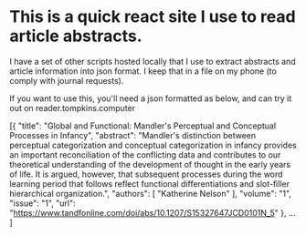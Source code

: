 # This is a quick react site I use to read article abstracts.

I have a set of other scripts hosted locally that I use to extract abstracts and article information into json format. I keep that in a file on my phone (to comply with journal requests).

If you want to use this, you'll need a json formatted as below, and can try it out on reader.tompkins.computer

[{
    "title": "Global and Functional: Mandler's Perceptual and Conceptual Processes in Infancy",
    "abstract": "Mandler's distinction between perceptual categorization and conceptual categorization in infancy provides an important reconciliation of the conflicting data and contributes to our theoretical understanding of the development of thought in the early years of life. It is argued, however, that subsequent processes during the word learning period that follows reflect functional differentiations and slot-filler hierarchical organization.",
    "authors": [
      "Katherine  Nelson"
    ],
    "volume": "1",
    "issue": "1",
    "url": "https://www.tandfonline.com/doi/abs/10.1207/S15327647JCD0101N_5"
  },
  ...
]
